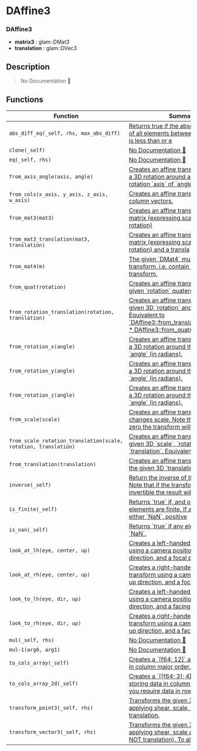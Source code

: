 # DAffine3

### DAffine3

- **matrix3** : glam::DMat3
- **translation** : glam::DVec3

## Description

> No Documentation 🚧

## Functions

| Function | Summary |
| --- | --- |
| `abs_diff_eq(_self, rhs, max_abs_diff)` | [ Returns true if the absolute difference of all elements between \`self\` and \`rhs\`  is less than or e](./daffine3/abs_diff_eq.md) |
| `clone(_self)` | [No Documentation 🚧](./daffine3/clone.md) |
| `eq(_self, rhs)` | [No Documentation 🚧](./daffine3/eq.md) |
| `from_axis_angle(axis, angle)` | [ Creates an affine transform containing a 3D rotation around a normalized  rotation \`axis\` of \`angle](./daffine3/from_axis_angle.md) |
| `from_cols(x_axis, y_axis, z_axis, w_axis)` | [ Creates an affine transform from three column vectors\.](./daffine3/from_cols.md) |
| `from_mat3(mat3)` | [ Creates an affine transform from a 3x3 matrix \(expressing scale, shear and  rotation\)](./daffine3/from_mat3.md) |
| `from_mat3_translation(mat3, translation)` | [ Creates an affine transform from a 3x3 matrix \(expressing scale, shear and rotation\)  and a transla](./daffine3/from_mat3_translation.md) |
| `from_mat4(m)` | [ The given \`DMat4\` must be an affine transform,  i\.e\. contain no perspective transform\.](./daffine3/from_mat4.md) |
| `from_quat(rotation)` | [ Creates an affine transform from the given \`rotation\` quaternion\.](./daffine3/from_quat.md) |
| `from_rotation_translation(rotation, translation)` | [ Creates an affine transform from the given 3D \`rotation\` and \`translation\`\.  Equivalent to \`DAffine3::from\_translation\(translation\) \* DAffine3::from\_quat\(rotation\)\`](./daffine3/from_rotation_translation.md) |
| `from_rotation_x(angle)` | [ Creates an affine transform containing a 3D rotation around the x axis of  \`angle\` \(in radians\)\.](./daffine3/from_rotation_x.md) |
| `from_rotation_y(angle)` | [ Creates an affine transform containing a 3D rotation around the y axis of  \`angle\` \(in radians\)\.](./daffine3/from_rotation_y.md) |
| `from_rotation_z(angle)` | [ Creates an affine transform containing a 3D rotation around the z axis of  \`angle\` \(in radians\)\.](./daffine3/from_rotation_z.md) |
| `from_scale(scale)` | [ Creates an affine transform that changes scale\.  Note that if any scale is zero the transform will ](./daffine3/from_scale.md) |
| `from_scale_rotation_translation(scale, rotation, translation)` | [ Creates an affine transform from the given 3D \`scale\`, \`rotation\` and  \`translation\`\.  Equivalent t](./daffine3/from_scale_rotation_translation.md) |
| `from_translation(translation)` | [ Creates an affine transformation from the given 3D \`translation\`\.](./daffine3/from_translation.md) |
| `inverse(_self)` | [ Return the inverse of this transform\.  Note that if the transform is not invertible the result will](./daffine3/inverse.md) |
| `is_finite(_self)` | [ Returns \`true\` if, and only if, all elements are finite\.  If any element is either \`NaN\`, positive ](./daffine3/is_finite.md) |
| `is_nan(_self)` | [ Returns \`true\` if any elements are \`NaN\`\.](./daffine3/is_nan.md) |
| `look_at_lh(eye, center, up)` | [ Creates a left\-handed view transform using a camera position, an up direction, and a focal  point\. ](./daffine3/look_at_lh.md) |
| `look_at_rh(eye, center, up)` | [ Creates a right\-handed view transform using a camera position, an up direction, and a focal  point\.](./daffine3/look_at_rh.md) |
| `look_to_lh(eye, dir, up)` | [ Creates a left\-handed view transform using a camera position, an up direction, and a facing  direct](./daffine3/look_to_lh.md) |
| `look_to_rh(eye, dir, up)` | [ Creates a right\-handed view transform using a camera position, an up direction, and a facing  direc](./daffine3/look_to_rh.md) |
| `mul(_self, rhs)` | [No Documentation 🚧](./daffine3/mul.md) |
| `mul-1(arg0, arg1)` | [No Documentation 🚧](./daffine3/mul-1.md) |
| `to_cols_array(_self)` | [ Creates a \`\[f64; 12\]\` array storing data in column major order\.](./daffine3/to_cols_array.md) |
| `to_cols_array_2d(_self)` | [ Creates a \`\[\[f64; 3\]; 4\]\` 3D array storing data in  column major order\.  If you require data in row](./daffine3/to_cols_array_2d.md) |
| `transform_point3(_self, rhs)` | [ Transforms the given 3D points, applying shear, scale, rotation and translation\.](./daffine3/transform_point3.md) |
| `transform_vector3(_self, rhs)` | [ Transforms the given 3D vector, applying shear, scale and rotation \(but NOT  translation\)\.  To also](./daffine3/transform_vector3.md) |